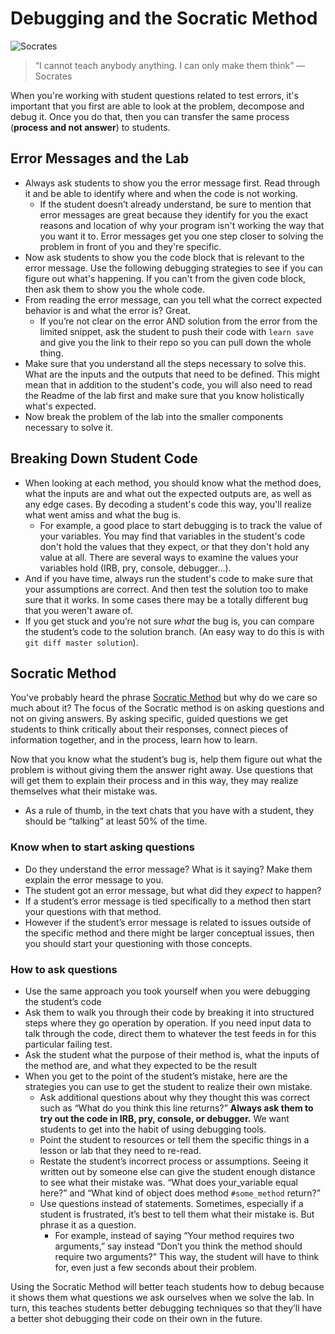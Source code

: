 # Debugging and the Socratic Method

![Socrates](http://www.dailystormer.com/wp-content/uploads/2014/01/socrates-statue2.jpg)

> “I cannot teach anybody anything. I can only make them think”
> ― Socrates

When you're working with student questions related to test errors, it's important that you first are able to look at the problem, decompose and debug it. Once you do that, then you can transfer the same process (**process and not answer**) to students.

## Error Messages and the Lab

* Always ask students to show you the error message first. Read through it and be able to identify where and when the code is not working.
  - If the student doesn’t already understand, be sure to mention that error messages are great because they identify for you the exact reasons and location of why your program isn't working the way that you want it to. Error messages get you one step closer to solving the problem in front of you and they're specific.
* Now ask students to show you the code block that is relevant to the error message. Use the following debugging strategies to see if you can figure out what's happening. If you can't from the given code block, then ask them to show you the whole code.
* From reading the error message, can you tell what the correct expected behavior is and what the error is? Great.
  - If you’re not clear on the error AND solution from the error from the limited snippet, ask the student to push their code with `learn save` and give you the link to their repo so you can pull down the whole thing.
* Make sure that you understand all the steps necessary to solve this. What are the inputs and the outputs that need to be defined. This might mean that in addition to the student's code, you will also need to read the Readme of the lab first and make sure that you know holistically what's expected.
* Now break the problem of the lab into the smaller components necessary to solve it.

## Breaking Down Student Code

* When looking at each method, you should know what the method does, what the inputs are and what out the expected outputs are, as well as any edge cases. By decoding a student's code this way, you'll realize what went amiss and what the bug is.
  - For example, a good place to start debugging is to track the value of your variables. You may find that variables in the student's code don't hold the values that they expect, or that  they don't hold any value at all. There are several ways to examine the values your variables hold (IRB, pry, console, debugger...).
* And if you have time, always run the student's code to make sure that your assumptions are correct. And then test the solution too to make sure that it works. In some cases there may be a totally different bug that you weren't aware of.
* If you get stuck and you’re not sure _what_ the bug is, you can compare the student’s code to the solution branch. (An easy way to do this is with `git diff master solution`).

## Socratic Method

You've probably heard the phrase [Socratic Method](http://www.criticalthinking.org/pages/socratic-teaching/606) but why do we care so much about it? The focus of the Socratic method is on asking questions and not on giving answers. By asking specific, guided questions we get students to think critically about their responses, connect pieces of information together, and in the process, learn how to learn.

Now that you know what the student’s bug is, help them figure out what the problem is without giving them the answer right away. Use questions that will get them to explain their process and in this way, they may realize themselves what their mistake was.
  - As a rule of thumb, in the text chats that you have with a student, they should be “talking” at least 50% of the time.

### Know when to start asking questions
* Do they understand the error message? What is it saying? Make them explain the error message to you.
* The student got an error message, but what did they _expect_ to happen?
* If a student’s error message is tied specifically to a method then start your questions with that method.
* However if the student’s error message is related to issues outside of the specific method and there might be larger conceptual issues, then you should start your questioning with those concepts.


### How to ask questions
* Use the same approach you took yourself when you were debugging the student’s code
* Ask them to walk you through their code by breaking it into structured steps where they go operation by operation. If you need input data to talk through the code, direct them to whatever the test feeds in for this particular failing test.
* Ask the student what the purpose of their method is, what the inputs of the method are, and what they expected to be the result
* When you get to the point of the student’s mistake, here are the strategies you can use to get the student to realize their own mistake.
  - Ask additional questions about why they thought this was correct such as “What do you think this line returns?” **Always ask them to try out the code in IRB, pry, console, or debugger.** We want students to get into the habit of using debugging tools.
  - Point the student to resources or tell them the specific things in a lesson or lab that they need to re-read.
  - Restate the student’s incorrect process or assumptions. Seeing it written out by someone else can give the student enough distance to see what their mistake was. “What does your_variable equal here?” and “What kind of object does method `#some_method` return?”
  - Use questions instead of statements. Sometimes, especially if a student is frustrated, it’s best to tell them what their mistake is. But phrase it as a question.
    - For example, instead of saying “Your method requires two arguments,” say instead “Don’t you think the method should require two arguments?” This way, the student will have to think for, even just a few seconds about their problem.

Using the Socratic Method will better teach students how to debug because it shows them what questions we ask ourselves when we solve the lab. In turn, this teaches students better debugging techniques so that they’ll have a better shot debugging their code on their own in the future.
